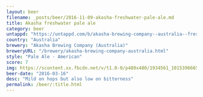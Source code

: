```yaml
---
layout: beer
filename: _posts/beer/2016-11-09-akasha-freshwater-pale-ale.md
title: Akasha freshwater pale ale
category: beer
untappd: "https://untappd.com/b/akasha-brewing-company--australia--freshwater-pale-ale/989914"
country: "Australia"
brewery: "Akasha Brewing Company (Australia)"
breweryURL: "/brewery/akasha-brewing-company-australia.html"
style: "Pale Ale - American"
score: 7
img: https://scontent.xx.fbcdn.net/v/t1.0-0/p480x480/1934561_10153966658683745_1961182541822640883_n.jpg?oh=8b6ceb426a8f716e3dcabb8852321a14&oe=5A2E93D2
beer-date: "2016-03-16"
desc: "Mild on hops but also low on bitterness"
permalink: /beer/:title.html
---
```


